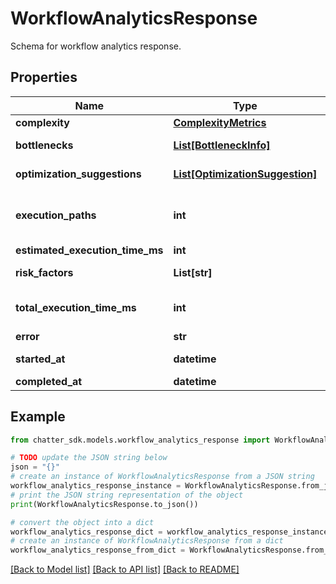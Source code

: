 # WorkflowAnalyticsResponse

Schema for workflow analytics response.

## Properties

Name | Type | Description | Notes
------------ | ------------- | ------------- | -------------
**complexity** | [**ComplexityMetrics**](ComplexityMetrics.md) |  | 
**bottlenecks** | [**List[BottleneckInfo]**](BottleneckInfo.md) | Identified bottlenecks | 
**optimization_suggestions** | [**List[OptimizationSuggestion]**](OptimizationSuggestion.md) | Optimization suggestions | 
**execution_paths** | **int** | Number of possible execution paths | 
**estimated_execution_time_ms** | **int** |  | [optional] 
**risk_factors** | **List[str]** | Identified risk factors | 
**total_execution_time_ms** | **int** | Total execution time | 
**error** | **str** |  | [optional] 
**started_at** | **datetime** | Execution start time | 
**completed_at** | **datetime** |  | [optional] 

## Example

```python
from chatter_sdk.models.workflow_analytics_response import WorkflowAnalyticsResponse

# TODO update the JSON string below
json = "{}"
# create an instance of WorkflowAnalyticsResponse from a JSON string
workflow_analytics_response_instance = WorkflowAnalyticsResponse.from_json(json)
# print the JSON string representation of the object
print(WorkflowAnalyticsResponse.to_json())

# convert the object into a dict
workflow_analytics_response_dict = workflow_analytics_response_instance.to_dict()
# create an instance of WorkflowAnalyticsResponse from a dict
workflow_analytics_response_from_dict = WorkflowAnalyticsResponse.from_dict(workflow_analytics_response_dict)
```
[[Back to Model list]](../README.md#documentation-for-models) [[Back to API list]](../README.md#documentation-for-api-endpoints) [[Back to README]](../README.md)


